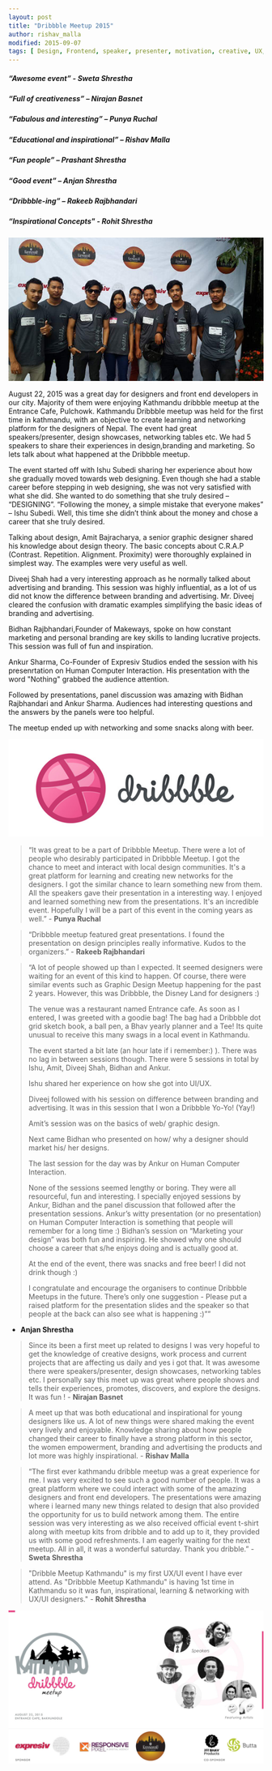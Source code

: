 ```yaml
---
layout: post
title: "Dribbble Meetup 2015"
author: rishav_malla
modified: 2015-09-07
tags: [ Design, Frontend, speaker, presenter, motivation, creative, UX, UI]
---
```



##### “Awesome event” - Sweta Shrestha #####

##### “Full of creativeness” – Nirajan Basnet #####

##### “Fabulous and interesting” – Punya Ruchal #####

##### “Educational and inspirational” – Rishav Malla #####

##### “Fun people” – Prashant Shrestha #####

##### “Good event” – Anjan Shrestha #####

##### “Dribbble-ing” – Rakeeb Rajbhandari #####

##### “Inspirational Concepts" - Rohit Shrestha #####

![Dribbble](/images/Dribbble-blog/Dribbblers-2.jpg)

<!--more-->

August 22, 2015 was a great day for designers and front end developers in our city. Majority of them were enjoying Kathmandu dribbble meetup at the Entrance Cafe, Pulchowk. Kathmandu Dribbble meetup was held for the first time in kathmandu, with an objective to create learning and networking platform for the designers of Nepal. The event had great speakers/presenter, design showcases, networking tables etc. We had 5 speakers to share their experiences in design,branding and marketing. So lets talk about what happened at the Dribbble meetup.

The event started off with Ishu Subedi sharing her experience about how she gradually moved towards web designing. Even though she had a stable career before stepping in web designing, she was not very satisfied with what she did. She wanted to do something that she truly desired – “DESIGNING”. “Following the money, a simple mistake that everyone makes” – Ishu Subedi. Well, this time she didn’t think about the money and chose a career that she truly desired.

Talking about design, Amit Bajracharya, a senior graphic designer shared his knowledge about design theory. The basic concepts about C.R.A.P (Contrast. Repetition. Alignment. Proximity) were thoroughly explained in simplest way. The examples were very useful as well.

Diveej Shah had a very interesting approach as he normally talked about advertising and branding. This session was highly influential, as a lot of us did not know the difference between branding and advertising. Mr. Diveej cleared the confusion with dramatic examples simplifying the basic ideas of branding and advertising. 

Bidhan Rajbhandari,Founder of Makeways, spoke on how constant marketing and personal branding are key skills to landing lucrative projects. This session was full of fun and inspiration.

Ankur Sharma, Co-Founder of Expresiv Studios ended the session with his presenrtation on Human Computer Interaction. His presentation with the word "Nothing" grabbed the audience attention. 

Followed by presentations, panel discussion was amazing with Bidhan Rajbhandari and Ankur Sharma. Audiences had interesting questions and the answers by the panels were too helpful. 

The meetup ended up with networking and some snacks along with beer.

![Dribbble](/images/Dribbble-blog/dribbble-ball.jpg)

> “It was great to be a part of Dribbble Meetup. There were a lot of people who desirably participated in Dribbble Meetup. I got the chance to meet and interact with local design communities. It's a great platform for learning and creating new networks for the designers. I got the similar chance to learn something new from them. All the speakers gave their presentation in a interesting way. I enjoyed and learned something new from the presentations. It's an incredible event. Hopefully I will be a part of this event in the coming years as well.” - **Punya Ruchal** 

> “Dribbble meetup featured great presentations. I found the presentation on design principles really informative. Kudos to the organizers.” - **Rakeeb Rajbhandari**

> “A lot of people showed up than I expected. It seemed designers were waiting for an event of this kind to happen. Of course, there were similar events such as Graphic Design Meetup happening for the past 2 years. However, this was Dribbble, the Disney Land for designers :) 
>
> The venue was a restaurant named Entrance cafe. As soon as I entered, I was greeted with a goodie bag! The bag had a Dribbble dot grid sketch book, a ball pen, a Bhav yearly planner and a Tee! Its quite unusual to receive this many swags in a local event in Kathmandu. 
>
> The event started a bit late (an hour late if i remember:) ). There was no lag in between sessions though. There were 5 sessions in total by Ishu, Amit, Diveej Shah,  Bidhan and Ankur. 
>
> Ishu shared her experience on how she got into UI/UX. 
>
> Diveej followed with his session on difference between branding and advertising. It was in this session that I won a Dribbble Yo-Yo! (Yay!)
>
> Amit’s session was on the basics of web/ graphic design.
>
> Next came Bidhan who presented on how/ why a designer should market his/ her designs. 
>
> The last session for the day was by Ankur on Human Computer Interaction. 
>
> None of the sessions seemed lengthy or boring. They were all resourceful, fun and interesting. I specially enjoyed sessions by Ankur, Bidhan and the panel discussion that followed after the presentation sessions. Ankur’s witty presentation (or no presentation) on Human Computer Interaction is something that people will remember for a long time :) Bidhan’s session on “Marketing your design” was both fun and inspiring. He showed why one should choose a career that s/he enjoys doing and is actually good at. 
>
> At the end of the event, there was snacks and free beer! I did not drink though :) 
>
> I congratulate and encourage the organisers to continue Dribbble Meetups in the future. There’s only one suggestion - Please put a raised platform for the presentation slides and the speaker so that people at the back can also see what is happening :)”” 
- **Anjan Shrestha** 

> Since its been a first meet up related to designs I was very hopeful to get the knowledge of creative designs, work process and current projects that are affecting us daily and yes i got that. It was awesome there were speakers/presenter, design showcases, networking tables etc. I personally say this meet up was great where people shows and tells their experiences, promotes, discovers, and explore the designs. It was fun ! - **Nirajan Basnet**

> A meet up that was both educational and inspirational for young designers like us. A lot of new things were shared making the event very lively and enjoyable. Knowledge sharing about how people changed their career to finally have a strong platform in this sector, the women empowerment, branding and advertising the products and lot more was highly inspirational. - **Rishav Malla** 

> “The first ever kathmandu dribble meetup was a great experience for me. I was very excited to see such a good number of people. It was a great platform where we could interact with some of the amazing designers and front end developers. The presentations were amazing where i learned many new things related to design that also provided the opportunity for us to build network among them. The entire session was very interesting as we also received official event t-shirt along with meetup kits from dribble and to add up to it, they provided us with some good refreshments. I am eagerly waiting for the next meetup. All in all, it was a wonderful saturday. Thank you dribble.” - **Sweta Shrestha**


> "Dribble Meetup Kathmandu" is my first UX/UI event I have ever attend.  As "Dribbble Meetup Kathmandu" is having 1st time in Kathmandu so it was fun, inspirational, learning & networking with UX/UI designers."  - **Rohit Shrestha** 

![Dribbble](/images/Dribbble-blog/Dribbbleer-1.jpg)






